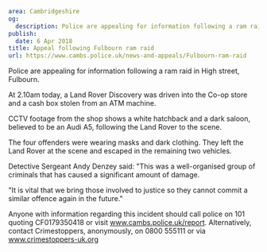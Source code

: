 ```yaml
area: Cambridgeshire
og:
  description: Police are appealing for information following a ram raid in High street, Fulbourn.
publish:
  date: 6 Apr 2018
title: Appeal following Fulbourn ram raid
url: https://www.cambs.police.uk/news-and-appeals/Fulbourn-ram-raid
```

Police are appealing for information following a ram raid in High street, Fulbourn.

At 2.10am today, a Land Rover Discovery was driven into the Co-op store and a cash box stolen from an ATM machine.

CCTV footage from the shop shows a white hatchback and a dark saloon, believed to be an Audi A5, following the Land Rover to the scene.

The four offenders were wearing masks and dark clothing. They left the Land Rover at the scene and escaped in the remaining two vehicles.

Detective Sergeant Andy Denzey said: "This was a well-organised group of criminals that has caused a significant amount of damage.

"It is vital that we bring those involved to justice so they cannot commit a similar offence again in the future."

Anyone with information regarding this incident should call police on 101 quoting CF0179350418 or visit www.cambs.police.uk/report. Alternatively, contact Crimestoppers, anonymously, on 0800 555111 or via www.crimestoppers-uk.org

